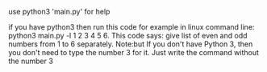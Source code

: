 use python3 'main.py' for help

if you have python3 then run this code for example in linux command line: 
python3 main.py -l 1 2 3 4 5 6. 
This code says: give list of even and odd numbers from 1 to 6 separately. 
Note:but If you don't have Python 3, then you don't need to type the number 3 for it. Just write the command without the number 3
